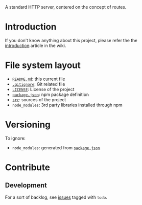 A standard HTTP server, centered on the concept of routes.

# Introduction

If you don't know anything about this project, please refer the the [introduction](https://github.com/ymeine/http-server/wiki/Introduction) article in the wiki.

# File system layout

* [`README.md`](./README.md): this current file
* [`.gitignore`](./.gitignore): Git related file
* [`LICENSE`](./LICENSE): License of the project
* [`package.json`](./package.json): npm package definition
* [`src`](./): sources of the project
* `node_modules`: 3rd party libraries installed through npm

# Versioning

To ignore:

* `node_modules`: generated from [`package.json`](./package.json)

# Contribute

## Development

For a sort of backlog, see [issues](https://github.com/ymeine/oop/issues) tagged with `todo`.
